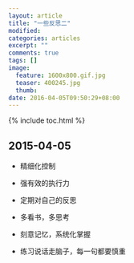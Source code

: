 ```yaml
---
layout: article
title: "一些反思二"
modified:
categories: articles
excerpt: ""
comments: true
tags: []
image: 
  feature: 1600x800.gif.jpg
  teaser: 400245.jpg
  thumb:
date: 2016-04-05T09:50:29+08:00
---
```


{% include toc.html %} 

## 2015-04-05

* 精细化控制

* 强有效的执行力

* 定期对自己的反思

* 多看书，多思考

* 刻意记忆，系统化掌握

* 练习说话走脑子，每一句都要慎重